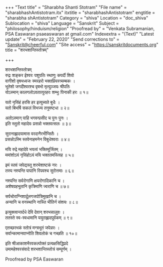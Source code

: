 +++
"Text title" = "Sharabha Shanti Stotram"
"File name" = "sharabhashAntistotram.itx"
itxtitle = "sharabhashAntistotram"
engtitle = "sharabha shAntistotram"
Category = "shiva"
Location = "doc_shiva"
Sublocation = "shiva"
Language = "Sanskrit"
Subject = "philosophy/hinduism/religion"
"Proofread by" = "Venkata Subramanian, PSA Easwaran psaeaswaran at gmail.com"
Indexextra = "(Text)"
"Latest update" = "February 22, 2020"
"Send corrections to" = "Sanskrit@cheerful.com"
"Site access" = "https://sanskritdocuments.org"
title = "शरभशान्तिस्तोत्रम्"

+++
  
 शरभशान्तिस्तोत्रम्   
रुद्रः शङ्कर ईश्वरः पशुपतिः स्थाणुः कपर्दी शिवो  
     वागीशो वृषभध्वजः स्मरहरो भक्तप्रियस्त्र्यम्बकः ।  
भूतेशो जगदीश्वरश्च वृषभो मृत्युञ्जयः श्रीपतिः  
     योऽस्मान् कालगलोऽवतात्पुरहरः शम्भुः पिनाकी हरः ॥ १॥  
  
यतो नृसिंहं हरसि हर इत्युच्यते बुधैः ।  
यतो बिभर्षि सकलं विभज्य तनुमष्टधा ॥ २॥  
  
अतोऽस्मान् पाहि भगवन्प्रसीद च पुनः पुनः ।  
इति स्तुतो महादेवः प्रसन्नो भक्तवत्सलः ॥ ३॥  
  
सुरानाह्लादयामास वरदानैरभीप्सितैः ।  
प्रसन्नोऽस्मि स्तवेनाहमनेन विबुधेश्वराः ॥ ४॥  
  
मयि रुद्रे महादेवे भयत्वं भक्तिमूर्जितम् ।  
ममांशोऽयं नृसिंहोऽयं मयि भक्ततमस्त्विह ॥ ५॥  
  
इमं स्तवं जपेद्यस्तु शरभेशाष्टकं नरः ।  
तस्य नश्यन्ति पापानि रिपवश्च सुरोत्तमाः ॥ ६॥  
  
नश्यन्ति सर्वरोगाणि क्षयरोगादिकानि च ।  
अशेषग्रहभूतानि कृत्रिमाणि ज्वराणि च ॥ ७॥  
  
सर्पचोराग्निशार्दूलगजपोत्रिमुखानि च ।  
अन्यानि च वनस्थानि नास्ति भीतिर्न संशयः ॥ ८॥  
  
इत्युक्त्वान्तर्दधे देवि देवान् शरभसालुवः ।  
ततस्ते स्व-स्वधामानि ययुराह्लादपूर्वकम् ॥ ९॥  
  
एतच्छरभकं स्तोत्रं मन्त्रभूतं जपेन्नरः ।  
सर्वान्कामानवाप्नोति शिवलोकं च गच्छति ॥ १०॥  
  
इति श्रीआकाशभैरवकल्पोक्तं प्रत्यक्षसिद्धिप्रदे  
उमामहेश्वरसंवादे शरभशान्तिस्तोत्रं सम्पूर्णम् ।  
  
  
Proofread by PSA Easwaran  
  
